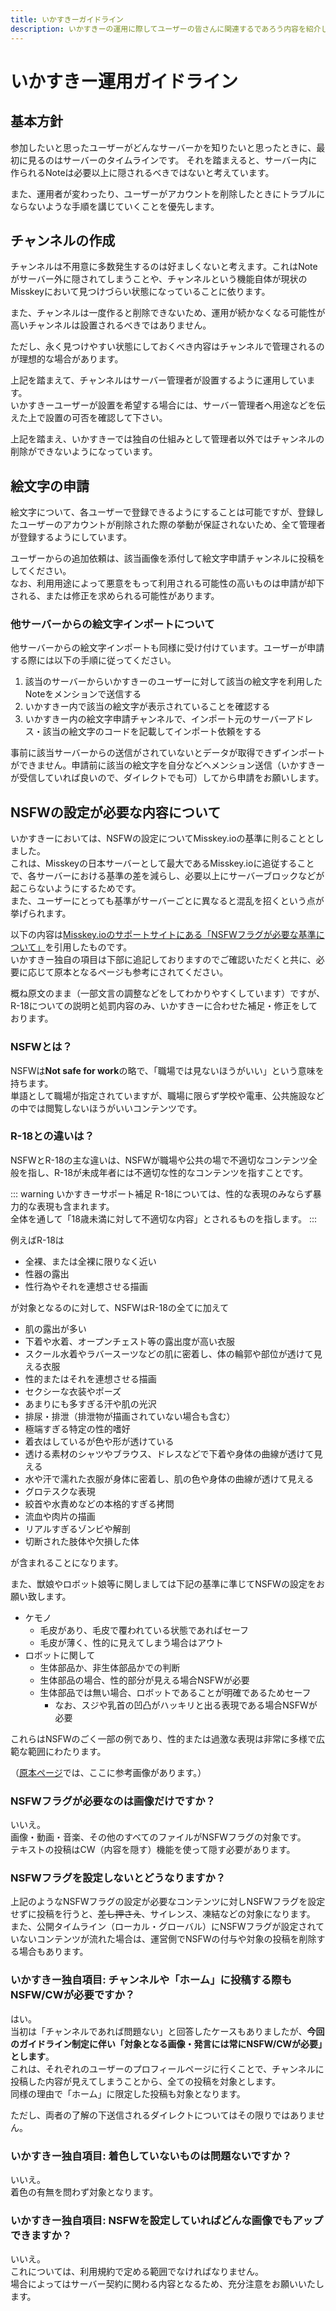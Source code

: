 ```yaml
---
title: いかすきーガイドライン
description: いかすきーの運用に際してユーザーの皆さんに関連するであろう内容を紹介しています。
---
```


# いかすきー運用ガイドライン

## 基本方針

参加したいと思ったユーザーがどんなサーバーかを知りたいと思ったときに、最初に見るのはサーバーのタイムラインです。
それを踏まえると、サーバー内に作られるNoteは必要以上に隠されるべきではないと考えています。

また、運用者が変わったり、ユーザーがアカウントを削除したときにトラブルにならないような手順を講じていくことを優先します。

## チャンネルの作成

チャンネルは不用意に多数発生するのは好ましくないと考えます。これはNoteがサーバー外に隠されてしまうことや、チャンネルという機能自体が現状のMisskeyにおいて見つけづらい状態になっていることに依ります。

また、チャンネルは一度作ると削除できないため、運用が続かなくなる可能性が高いチャンネルは設置されるべきではありません。

ただし、永く見つけやすい状態にしておくべき内容はチャンネルで管理されるのが理想的な場合があります。

上記を踏まえて、チャンネルはサーバー管理者が設置するように運用しています。  
いかすきーユーザーが設置を希望する場合には、サーバー管理者へ用途などを伝えた上で設置の可否を確認して下さい。

上記を踏まえ、いかすきーでは独自の仕組みとして管理者以外ではチャンネルの削除ができないようになっています。

## 絵文字の申請

絵文字について、各ユーザーで登録できるようにすることは可能ですが、登録したユーザーのアカウントが削除された際の挙動が保証されないため、全て管理者が登録するようにしています。

ユーザーからの追加依頼は、該当画像を添付して絵文字申請チャンネルに投稿をしてください。  
なお、利用用途によって悪意をもって利用される可能性の高いものは申請が却下される、または修正を求められる可能性があります。

### 他サーバーからの絵文字インポートについて

他サーバーからの絵文字インポートも同様に受け付けています。ユーザーが申請する際には以下の手順に従ってください。

1. 該当のサーバーからいかすきーのユーザーに対して該当の絵文字を利用したNoteをメンションで送信する
2. いかすきー内で該当の絵文字が表示されていることを確認する
3. いかすきー内の絵文字申請チャンネルで、インポート元のサーバーアドレス・該当の絵文字のコードを記載してインポート依頼をする

事前に該当サーバーからの送信がされていないとデータが取得できずインポートができません。申請前に該当の絵文字を自分などへメンション送信（いかすきーが受信していれば良いので、ダイレクトでも可）してから申請をお願いします。

## NSFWの設定が必要な内容について

いかすきーにおいては、NSFWの設定についてMisskey.ioの基準に則ることとしました。  
これは、Misskeyの日本サーバーとして最大であるMisskey.ioに追従することで、各サーバーにおける基準の差を減らし、必要以上にサーバーブロックなどが起こらないようにするためです。  
また、ユーザーにとっても基準がサーバーごとに異なると混乱を招くという点が挙げられます。

以下の内容は[Misskey.ioのサポートサイトにある「NSFWフラグが必要な基準について」](https://support.misskey.io/hc/ja/articles/6657417016463-NSFWフラグが必要な基準について)を引用したものです。  
いかすきー独自の項目は下部に追記しておりますのでご確認いただくと共に、必要に応じて原本となるページも参考にされてください。

概ね原文のまま（一部文言の調整などをしてわかりやすくしています）ですが、R-18についての説明と処罰内容のみ、いかすきーに合わせた補足・修正をしております。

### NSFWとは？

NSFWは**Not safe for work**の略で、「職場では見ないほうがいい」という意味を持ちます。  
単語として職場が指定されていますが、職場に限らず学校や電車、公共施設などの中では閲覧しないほうがいいコンテンツです。

### R-18との違いは？

NSFWとR-18の主な違いは、NSFWが職場や公共の場で不適切なコンテンツ全般を指し、R-18が未成年者には不適切な性的なコンテンツを指すことです。

::: warning いかすきーサポート補足
R-18については、性的な表現のみならず暴力的な表現も含まれます。  
全体を通して「18歳未満に対して不適切な内容」とされるものを指します。
:::

例えばR-18は

- 全裸、または全裸に限りなく近い
- 性器の露出
- 性行為やそれを連想させる描画

が対象となるのに対して、NSFWはR-18の全てに加えて

- 肌の露出が多い
- 下着や水着、オープンチェスト等の露出度が高い衣服
- スクール水着やラバースーツなどの肌に密着し、体の輪郭や部位が透けて見える衣服
- 性的またはそれを連想させる描画
- セクシーな衣装やポーズ
- あまりにも多すぎる汗や肌の光沢
- 排尿・排泄（排泄物が描画されていない場合も含む）
- 極端すぎる特定の性的嗜好
- 着衣はしているが色や形が透けている
- 透ける素材のシャツやブラウス、ドレスなどで下着や身体の曲線が透けて見える
- 水や汗で濡れた衣服が身体に密着し、肌の色や身体の曲線が透けて見える
- グロテスクな表現
- 絞首や水責めなどの本格的すぎる拷問
- 流血や肉片の描画
- リアルすぎるゾンビや解剖
- 切断された肢体や欠損した体

が含まれることになります。

また、獣娘やロボット娘等に関しましては下記の基準に準じてNSFWの設定をお願い致します。

- ケモノ
  - 毛皮があり、毛皮で覆われている状態であればセーフ
  - 毛皮が薄く、性的に見えてしまう場合はアウト
- ロボットに関して
  - 生体部品か、非生体部品かでの判断
  - 生体部品の場合、性的部分が見える場合NSFWが必要
  - 生体部品では無い場合、ロボットであることが明確であるためセーフ
    - なお、スジや乳首の凹凸がハッキリと出る表現である場合NSFWが必要

これらはNSFWのごく一部の例であり、性的または過激な表現は非常に多様で広範な範囲にわたります。

（[原本ページ](https://support.misskey.io/hc/ja/articles/6657417016463-NSFWフラグが必要な基準について)では、ここに参考画像があります。）

### NSFWフラグが必要なのは画像だけですか？

いいえ。  
画像・動画・音楽、その他のすべてのファイルがNSFWフラグの対象です。  
テキストの投稿はCW（内容を隠す）機能を使って隠す必要があります。

### NSFWフラグを設定しないとどうなりますか？

上記のようなNSFWフラグの設定が必要なコンテンツに対しNSFWフラグを設定せずに投稿を行うと、~~差し押さえ~~、サイレンス、凍結などの対象になります。  
また、公開タイムライン（ローカル・グローバル）にNSFWフラグが設定されていないコンテンツが流れた場合は、運営側でNSFWの付与や対象の投稿を削除する場合もあります。

### いかすきー独自項目: チャンネルや「ホーム」に投稿する際もNSFW/CWが必要ですか？

はい。  
当初は「チャンネルであれば問題ない」と回答したケースもありましたが、**今回のガイドライン制定に伴い「対象となる画像・発言には常にNSFW/CWが必要」とします**。  
これは、それぞれのユーザーのプロフィールページに行くことで、チャンネルに投稿した内容が見えてしまうことから、全ての投稿を対象とします。  
同様の理由で「ホーム」に限定した投稿も対象となります。

ただし、両者の了解の下送信されるダイレクトについてはその限りではありません。

### いかすきー独自項目: 着色していないものは問題ないですか？

いいえ。  
着色の有無を問わず対象となります。

### いかすきー独自項目: NSFWを設定していればどんな画像でもアップできますか？

いいえ。  
これについては、利用規約で定める範囲でなければなりません。  
場合によってはサーバー契約に関わる内容となるため、充分注意をお願いいたします。
